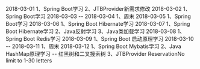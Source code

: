 2018-03-01
1、Spring Boot学习
2、JTBProvider新需求修改
2018-03-02
1、Spring Boot学习
2018-03-03 -- 2018-03-04
1、周末
2018-03-05
1、Spring Boot学习
2018-03-06
1、Spring Boot Hibernate学习
2018-03-07
1、Spring Boot Hibernate学习
2、Java反射学习
3、Java类加载学习
2018-03-08
1、Spring Boot Redis学习
2018-03-09
1、Spring Boot 启动原理学习
2018-03-10 -- 2018-03-11
1、周末
2018-03-12
1、Spring Boot Mybatis学习
2、Java HashMap原理学习 -- 红黑树和二叉搜索树
3、JTBProvider ReservationNo limit to 1-30 letters